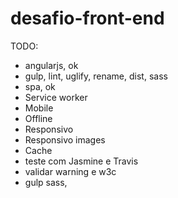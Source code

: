 # desafio-front-end

TODO:
- angularjs, ok
- gulp, lint, uglify, rename, dist, sass
- spa, ok
- Service worker
- Mobile
- Offline
- Responsivo
- Responsivo images
- Cache
- teste com Jasmine e Travis
- validar warning e w3c
- gulp sass, 